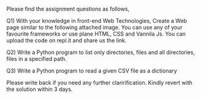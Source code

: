Please find the assignment questions as follows,

Q1) With your knowledge in front-end Web Technologies, Create a Web page similar to the following attached image. You can use any of your favourite frameworks or use plane HTML, CSS and Vannila Js. You can upload the code on repl.it and share us the link.

Q2) Write a Python program to list only directories, files and all directories, files in a specified path.

Q3) Write a Python program to read a given CSV file as a dictionary

Please write back if you need any further clarirification. 
Kindly revert with the solution within 3 days.
